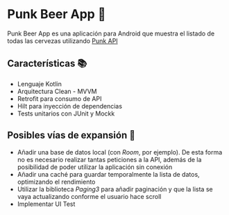 # Punk Beer App :beer:

Punk Beer App es una aplicación para Android que muestra el listado de todas las cervezas utilizando [Punk API](https://developer.marvel.com/)


## Características :books:

- Lenguaje Kotlin
- Arquitectura Clean - MVVM
- Retrofit para consumo de API
- Hilt para inyección de dependencias
- Tests unitarios con JUnit y Mockk

## Posibles vías de expansión  :muscle:
- Añadir una base de datos local (con *Room*, por ejemplo). De esta forma no es necesario realizar tantas peticiones a la API, además de la posibilidad de poder utilizar la aplicación sin conexión
- Añadir una caché para guardar temporalmente la lista de datos, optimizando el rendimiento
- Utilizar la biblioteca *Paging3* para añadir paginación y que la lista se vaya actualizando conforme el usuario hace scroll
- Implementar UI Test 
